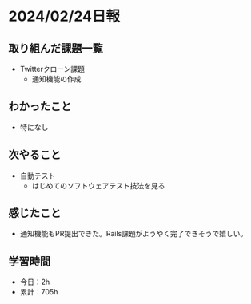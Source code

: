 # 2024/02/24日報
## 取り組んだ課題一覧
- Twitterクローン課題
  - 通知機能の作成

## わかったこと
- 特になし

## 次やること
- 自動テスト
  - はじめてのソフトウェアテスト技法を見る

## 感じたこと
- 通知機能もPR提出できた。Rails課題がようやく完了できそうで嬉しい。

## 学習時間
- 今日：2h
- 累計：705h

